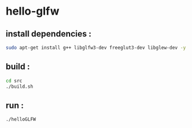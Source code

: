 # hello-glfw

## install dependencies :
```bash
sudo apt-get install g++ libglfw3-dev freeglut3-dev libglew-dev -y
```

## build :
```bash
cd src
./build.sh
```

## run :
```bash
./helloGLFW
```

